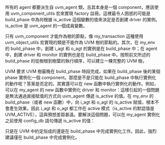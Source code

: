 所有的 agent 都要派生自 uvm_agent 類，且其本身是一個 component，應該使用 uvm_component_utils 宏來實現 factory 註冊。這裡最令人困惑的可能是 build_phase 中為何根據 is_active 這個變數的值來決定是否創建 driver 的實例。is_active 是 uvm_agent 的一個成員變數。

只有 uvm_component 才能作為樹的節點，像 my_transaction 這種使用 uvm_object_utils 宏實現的類是不能作為 UVM 樹的節點的。其次，在 my_env 的 build_phase 中，創建 i_agt 和 o_agt 的實例是在 build_phase 中；在 agent 中，創建 driver 和 monitor 的實例也是在 build_phase 中。按照前文所述的 build_phase 的從樹根到樹葉的執行順序，可以建立一棵完整的 UVM 樹。

UVM 要求 UVM 樹最晚在 build_phase 時段完成，如果在 build_phase 後的某個 phase 實例化一個 component。那麼是不是只能在 build_phase 中執行實例化的動作呢？答案是否定的。其實還可以在 new 函數中執行實例化的動作。例如，可以在 my_agent 的 new 函數中實例化 driver 和 monitor：這樣引起的一個問題是無法通過直接賦值的方式向 uvm_agent 傳遞 is_active 的值。在 my_env 的 build_phase（或者 new 函數）中，向 i_agt 和 o_agt 的 is_active 賦值，根本不會產生效果。因此 i_agt 和 o_agt 都工作在 active 模式（is_active 的默認值是 UVM_ACTIVE），這與預想差距甚遠。要解決這個問題，可以在 my_agent 實例化之前使用 config_db 語句傳遞 is_active 的值：

只是在 UVM 中約定俗成的還是在 build_phase 中完成實例化工作。因此，強烈建議僅在 build_phase 中完成實例化。

